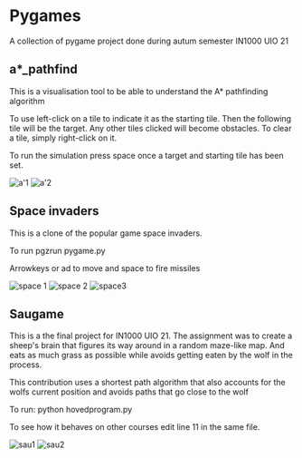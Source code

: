 # Pygames
A collection of pygame project done during autum semester IN1000 UIO 21 

## a*_pathfind
This is a visualisation tool to be able to understand the A* pathfinding algorithm

To use left-click on a tile to indicate it as the starting tile.
Then the following tile will be the target.
Any other tiles clicked will become obstacles. 
To clear a tile, simply right-click on it.

To run the simulation press space once a target and starting tile has been set.


![a'1](https://user-images.githubusercontent.com/21067937/147133547-cba13f69-a2be-4c39-91a7-83730dcfe3e8.png)
![a'2](https://user-images.githubusercontent.com/21067937/147133174-8b3615a7-ea9b-452e-bf8c-a8b988a43e88.png)


## Space invaders
This is a clone of the popular game space invaders.

To run pgzrun pygame.py

Arrowkeys or ad to move and space to fire missiles

![space 1](https://user-images.githubusercontent.com/21067937/147133543-058d26f5-cab9-4d6a-9378-c640493970a5.png)
![space 2](https://user-images.githubusercontent.com/21067937/147133544-6980603d-531f-440a-acbe-c26f314e395f.png)
![space3](https://user-images.githubusercontent.com/21067937/147133546-27ba597d-ebb2-48fa-8878-a832638d9cc6.png)

## Saugame
This is a the final project for IN1000 UIO 21. 
The assignment was to create a sheep's brain that figures its way around in a random maze-like map. And eats as much grass as possible while avoids getting eaten by the wolf in the process.

This contribution uses a shortest path algorithm that also accounts for the wolfs current position and avoids paths that go close to the wolf 

To run: python hovedprogram.py

To see how it behaves on other courses edit line 11 in the same file.

![sau1](https://user-images.githubusercontent.com/21067937/147133540-ab6fe028-39a9-4496-ac4d-0e2580f49dea.png)
![sau2](https://user-images.githubusercontent.com/21067937/147133541-da76104c-462a-4e7b-b620-fac7d03f450d.png)
